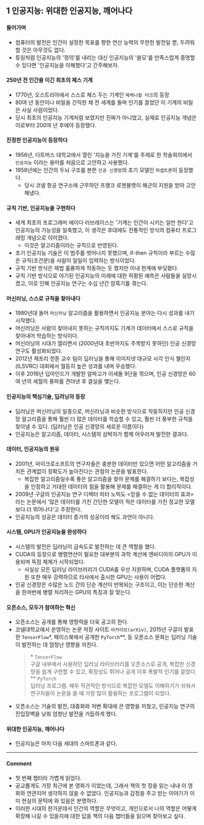 ## 1 인공지능: 위대한 인공지능, 깨어나다

#### 들어가며

- 컴퓨터의 발전은 인간이 설정한 목표를 향한 연산 능력의 무한한 발전일 뿐, 두려워할 것은 아무것도 없다.
- 튜링처럼 인공지능의 '정의'를 내리는 대신 인공지능의 '쓸모'를 만족스럽게 증명할 수 있다면 '인공지능을 이해했다'고 간주해보자.

#### 250년 전 인간을 이긴 최초의 체스 기계

- 1770년, 오스트리아에서 스스로 체스 두는 기계인 `메케니컬 터크`의 등장
- 80여 년 동안이나 비밀을 간직한 채 전 세계를 돌며 인기를 끌었던 이 기계의 비밀은 사실 사람이었다.
- 당시 최초의 인공지능 기계처럼 보였지만 진짜가 아니었고, 실제로 인공지능 개념은 이로부터 200여 년 후에야 등장했다.

#### 진정한 인공지능이 등장하다

- 1956년, 다트머스 대학교에서 열린 '지능을 가진 기계'를 주제로 한 학술회의에서 `인공지능` 이라는 용어를 처음으로 고안하고 사용했다.
- 1958년에는 인간의 두뇌 구조를 본뜬 `인공 신경망`의 초기 모델인 `퍼셉트론`이 등장했다.
  - 당시 코넬 항공 연구소에 근무하던 프랭크 로젠블랫이 해군의 지원을 받아 고안해냈다.

#### 규칙 기반, 인공지능을 구현하다

- 세계 최초의 프로그래머 에이다 러브레이스는 '기계는 인간이 시키는 일만 한다'고 인공지능의 가능성을 일축했고, 이 생각은 후대에도 전통적인 방식의 컴퓨터 프로그래밍 개념으로 이어졌다.
  - 이것은 알고리즘이라는 규칙으로 반영된다.
- 초기 인공지능 기술은 이 범주를 벗어나지 못했으며, if-then 규칙이라 부르는 수많은 규칙(조건문)을 사람이 일일이 입력하는 방식이었다.
- 규칙 기반 방식은 제법 훌륭하게 작동하는 듯 했지만 이내 한계에 부딪혔다.
- 규칙 기반 방식으로 야기된 인공지능의 미래에 대한 허황된 예측은 사람들을 실망시켰고, 이로 인해 인공지능 연구는 수십 년간 암흑기를 겪는다.

#### 머신러닝, 스스로 규칙을 찾아내다

- 1980년대 들어 `머신러닝` 알고리즘을 활용하면서 인공지능 분야는 다시 성과를 내기 시작했다.
- 머신러닝은 사람이 찾아내지 못하는 규칙까지도 기계가 데이터에서 스스로 규칙을 찾아내어 학습하는 방식이다.
- 머신러닝의 시대가 열리면서 (2000년대 초반까지도 주목받지 못하던) 인공 신경망 연구도 활성화되었다.
- 2012년 제프리 힌튼 교수 팀이 딥러닝을 통해 이미지넷 대규모 시각 인식 챌린지(ILSVRC) 대회에서 월등히 높은 성과를 내며 우승했다.
- 이후 2016년 딥마인드가 개발한 알파고가 이세돌 9단을 꺾으며, 인공 신경망은 60여 년의 세월의 풍파를 견뎌낸 후 결실을 맺는다.

#### 인공지능의 핵심기술, 딥려닝의 등장

- 딥러닝은 머신러닝의 일종으로, 머신러닝과 비슷한 방식으로 작동하지만 인공 신경망 알고리즘을 통해 훨씬 더 많은 데이터를 학습할 수 있고, 훨씬 더 풍부한 규칙을 찾아낼 수 있다. (딥러닝은 인공 신경망의 새로운 이름이다)
- 인공지능은 알고리즘, 데이터, 시스템의 삼박자가 함께 어우러져 발전한 결과다.

#### 데이터, 인공지능의 원유

- 2001년, 마이크로소프트의 연구자들은 충분한 데이터만 있으면 어떤 알고리즘을 거치든 관계없이 정확도가 높아진다는 관점의 논문을 발표한다.
  - 복잡한 알고리즘일수록 좋은 알고리즘을 찾아 문제를 해결하기 보다는, 복잡성을 인정하고 거대한 데이터의 힘을 활용해 문제를 해결하는 게 더 합리적이다.
- 2009년 구글의 인공지능 연구 디렉터 피터 노빅도 <믿을 수 없는 데이터의 효과> 라는 논문에서 '많은 데이터를 가진 간단한 모델이 적은 데이터를 가진 정교한 모델보다 더 뛰어나다'고 주장한다.
- 인공지능의 성공은 데이터 증가의 성공이라 해도 과언이 아니다.

#### 시스템, GPU가 인공지능을 완성하다

- 시스템의 발전은 딥러닝이 급속도로 발전하는 데 큰 역할을 했다.
- CUDA의 등장으로 병렬연산이 필요한 대부분의 과학 계산에 엔비디아의 GPU가 이용되며 독점 체제가 시작되었다.
  - 사실상 모든 딥러닝 라이브러리가 CUDA를 우선 지원하며, CUDA 플랫폼의 지원 또한 매우 강력하므로 타사에서 출시한 GPU는 사용이 어렵다.
- 인공 신경망은 수많은 노드 간의 단순 계산이 반복되는 구조이고, 이는 단순한 계산을 한꺼번에 병렬 처리하는 GPU의 특징과 잘 맞는다.

#### 오픈소스, 모두가 참여하는 혁신

- 오픈소스는 공개를 통해 영향력을 더욱 공고히 한다.
- 코넬대학교에서 운영하는 논문 저장 사이트 `아카이브(arXiv)`, 2015년 구글이 발표한 `TensorFlow`\*, 페이스북에서 공개한 `PyTorch`\*\*, 등 오픈소스 문화는 딥러닝 기술이 발전하는 데 엄청난 영향을 끼친다.
  > \* `TensorFlow`<br/>
  > 구글 내부에서 사용하던 딥러닝 라이브러리를 오픈소스로 공개, 복잡한 신경망을 쉽게 구현할 수 있고, 확장성도 뛰어나 공개 이후 폭발적 인기를 끌었다.
  > \*\* `PyTorch`<br/>
  > 딥러닝 프로그램. 매우 직관적인 방식으로 복잡한 모델도 이해하기가 쉬워서 연구자들이 논문을 쓸 때 가장 많이 활용하는 프로그램이 되었다.
- 오픈소스는 기술의 발전, 대중화와 저변 확대에 큰 영향을 끼쳤고, 인공지능 연구의 진입장벽을 낮춰 엄청난 발전을 거듭하게 했다.

#### 위대한 인공지능, 깨어나다

- 인공지능은 마치 다음 세대의 스마트폰과 같다.

---

#### Comment

- 첫 번째 챕터라 가볍게 읽었다.
- 공교롭게도 가장 최근에 본 영화가 <Her> 이었는데, 그래서 책의 첫 장을 읽는 내내 이 영화와 연관지어 생각하지 않을 수 없었다. 인공지능과 감정을 주고 받는 이야기가 이미 현실의 문턱에 와 있음은 분명하다.
- 이러한 시대의 한가운데서 인간의 역할은 무엇이고, 개인으로서 나의 역할은 어떻게 확장해 나갈 수 있을지에 대한 답을 책의 다음 챕터들을 읽으며 찾아보고 싶다.
